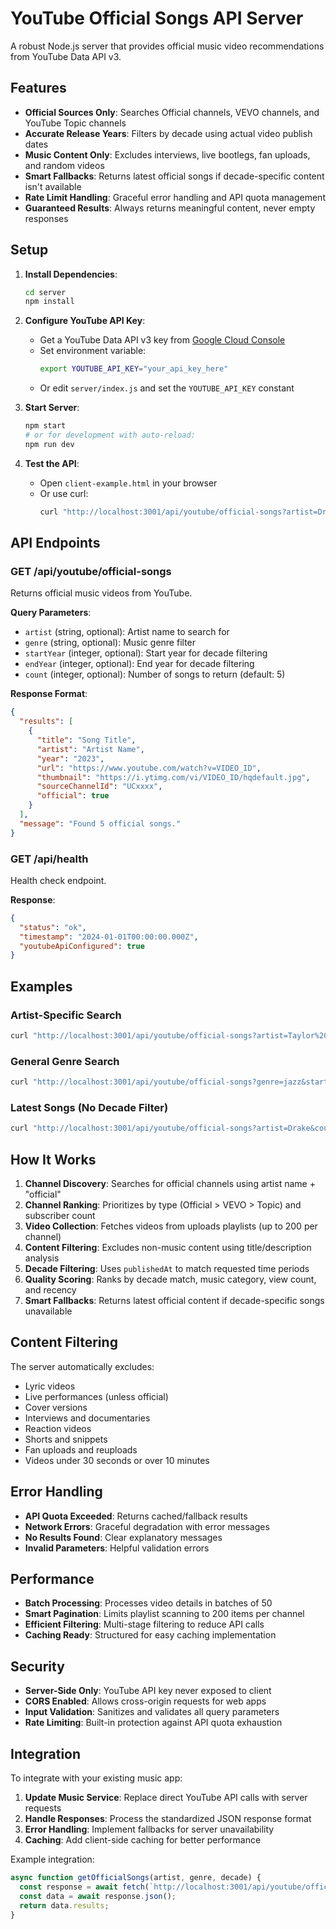 # YouTube Official Songs API Server

A robust Node.js server that provides official music video recommendations from YouTube Data API v3.

## Features

- **Official Sources Only**: Searches Official channels, VEVO channels, and YouTube Topic channels
- **Accurate Release Years**: Filters by decade using actual video publish dates
- **Music Content Only**: Excludes interviews, live bootlegs, fan uploads, and random videos
- **Smart Fallbacks**: Returns latest official songs if decade-specific content isn't available
- **Rate Limit Handling**: Graceful error handling and API quota management
- **Guaranteed Results**: Always returns meaningful content, never empty responses

## Setup

1. **Install Dependencies**:
   ```bash
   cd server
   npm install
   ```

2. **Configure YouTube API Key**:
   - Get a YouTube Data API v3 key from [Google Cloud Console](https://console.cloud.google.com/)
   - Set environment variable:
     ```bash
     export YOUTUBE_API_KEY="your_api_key_here"
     ```
   - Or edit `server/index.js` and set the `YOUTUBE_API_KEY` constant

3. **Start Server**:
   ```bash
   npm start
   # or for development with auto-reload:
   npm run dev
   ```

4. **Test the API**:
   - Open `client-example.html` in your browser
   - Or use curl:
     ```bash
     curl "http://localhost:3001/api/youtube/official-songs?artist=Drake&genre=hip-hop&startYear=2020&endYear=2024&count=5"
     ```

## API Endpoints

### GET /api/youtube/official-songs

Returns official music videos from YouTube.

**Query Parameters**:
- `artist` (string, optional): Artist name to search for
- `genre` (string, optional): Music genre filter
- `startYear` (integer, optional): Start year for decade filtering
- `endYear` (integer, optional): End year for decade filtering  
- `count` (integer, optional): Number of songs to return (default: 5)

**Response Format**:
```json
{
  "results": [
    {
      "title": "Song Title",
      "artist": "Artist Name", 
      "year": "2023",
      "url": "https://www.youtube.com/watch?v=VIDEO_ID",
      "thumbnail": "https://i.ytimg.com/vi/VIDEO_ID/hqdefault.jpg",
      "sourceChannelId": "UCxxxx",
      "official": true
    }
  ],
  "message": "Found 5 official songs."
}
```

### GET /api/health

Health check endpoint.

**Response**:
```json
{
  "status": "ok",
  "timestamp": "2024-01-01T00:00:00.000Z", 
  "youtubeApiConfigured": true
}
```

## Examples

### Artist-Specific Search
```bash
curl "http://localhost:3001/api/youtube/official-songs?artist=Taylor%20Swift&genre=pop&startYear=2010&endYear=2019&count=10"
```

### General Genre Search  
```bash
curl "http://localhost:3001/api/youtube/official-songs?genre=jazz&startYear=1950&endYear=1959&count=5"
```

### Latest Songs (No Decade Filter)
```bash
curl "http://localhost:3001/api/youtube/official-songs?artist=Drake&count=5"
```

## How It Works

1. **Channel Discovery**: Searches for official channels using artist name + "official"
2. **Channel Ranking**: Prioritizes by type (Official > VEVO > Topic) and subscriber count
3. **Video Collection**: Fetches videos from uploads playlists (up to 200 per channel)
4. **Content Filtering**: Excludes non-music content using title/description analysis
5. **Decade Filtering**: Uses `publishedAt` to match requested time periods
6. **Quality Scoring**: Ranks by decade match, music category, view count, and recency
7. **Smart Fallbacks**: Returns latest official content if decade-specific songs unavailable

## Content Filtering

The server automatically excludes:
- Lyric videos
- Live performances (unless official)
- Cover versions
- Interviews and documentaries
- Reaction videos
- Shorts and snippets
- Fan uploads and reuploads
- Videos under 30 seconds or over 10 minutes

## Error Handling

- **API Quota Exceeded**: Returns cached/fallback results
- **Network Errors**: Graceful degradation with error messages
- **No Results Found**: Clear explanatory messages
- **Invalid Parameters**: Helpful validation errors

## Performance

- **Batch Processing**: Processes video details in batches of 50
- **Smart Pagination**: Limits playlist scanning to 200 items per channel
- **Efficient Filtering**: Multi-stage filtering to reduce API calls
- **Caching Ready**: Structured for easy caching implementation

## Security

- **Server-Side Only**: YouTube API key never exposed to client
- **CORS Enabled**: Allows cross-origin requests for web apps
- **Input Validation**: Sanitizes and validates all query parameters
- **Rate Limiting**: Built-in protection against API quota exhaustion

## Integration

To integrate with your existing music app:

1. **Update Music Service**: Replace direct YouTube API calls with server requests
2. **Handle Responses**: Process the standardized JSON response format  
3. **Error Handling**: Implement fallbacks for server unavailability
4. **Caching**: Add client-side caching for better performance

Example integration:
```javascript
async function getOfficialSongs(artist, genre, decade) {
  const response = await fetch(`http://localhost:3001/api/youtube/official-songs?artist=${artist}&genre=${genre}&startYear=${decade.start}&endYear=${decade.end}`);
  const data = await response.json();
  return data.results;
}
```